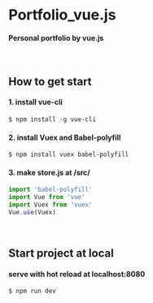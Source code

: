 
# Portfolio_vue.js
#### Personal portfolio by vue.js
<br>

## How to get start
#### 1. install vue-cli
```
$ npm install -g vue-cli
```  
#### 2. install Vuex and Babel-polyfill
```
$ npm install vuex babel-polyfill
```  
#### 3. make store.js at /src/
```javascript
import 'babel-polyfill'
import Vue from 'vue'
import Vuex from 'vuex'
Vue.use(Vuex)
```  
<br>

## Start project at local
#### serve with hot reload at localhost:8080
```
$ npm run dev
```
